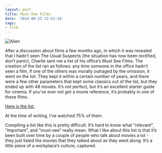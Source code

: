 ```yaml
---
layout: post
title: Must-See Films
date: '2014-08-25 12:52:16'
tags:
- film
---
```


![Alien](http://primer.cf.letterboxd.com/resized/film-poster/5/1/7/1/4/51714-alien-0-230-0-341-crop.jpg)

After a discussion about films a few months ago, in which it was revealed that I hadn’t seen The Usual Suspects (the situation has now been rectified, don’t panic), Charlie sent me a list of his office’s Must See Films. The creation of the list ran as follows: any time someone in the office hadn’t seen a film, if one of the others was morally outraged by the omission, it went on the list. They kept it within a certain number of years, and there were a few other parameters that kept some classics out of the list, but they ended up with 48 movies. It’s not perfect, but it’s an excellent starter guide for cinema. If you’ve ever not got a movie reference, it’s probably in one of these films.

[Here is the list.](http://letterboxd.com/maccy/list/charlies-must-see-films/)

At the time of writing, I’ve watched 75% of them.

Compiling a list like this is pretty difficult. It’s hard to know what “relevant”, “important”, and “must-see” really mean. What I like about this list is that it’s been built over time by a couple of people who talk about movies a lot - they just listed the movies that they talked about as they went along. It’s a little piece of a workplace’s culture, captured.